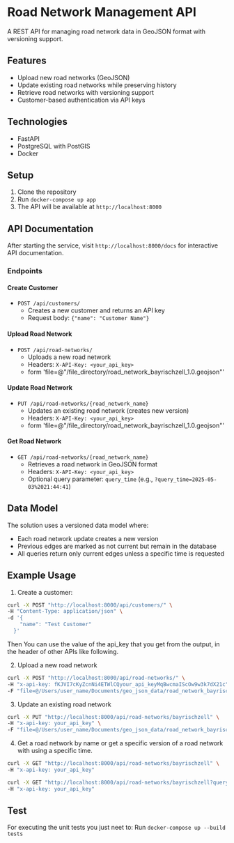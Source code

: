 # Road Network Management API

A REST API for managing road network data in GeoJSON format with versioning support.

## Features

- Upload new road networks (GeoJSON)
- Update existing road networks while preserving history
- Retrieve road networks with versioning support
- Customer-based authentication via API keys

## Technologies

- FastAPI
- PostgreSQL with PostGIS
- Docker

## Setup

1. Clone the repository
2. Run `docker-compose up app`
3. The API will be available at `http://localhost:8000`

## API Documentation

After starting the service, visit `http://localhost:8000/docs` for interactive API documentation.

### Endpoints

#### Create Customer
- `POST /api/customers/`
  - Creates a new customer and returns an API key
  - Request body: `{"name": "Customer Name"}`

#### Upload Road Network
- `POST /api/road-networks/`
  - Uploads a new road network
  - Headers: `X-API-Key: <your_api_key>`
  - form 'file=@"/file_directory/road_network_bayrischzell_1.0.geojson"'
  

#### Update Road Network
- `PUT /api/road-networks/{road_network_name}`
  - Updates an existing road network (creates new version)
  - Headers: `X-API-Key: <your_api_key>`
  - form 'file=@"/file_directory/road_network_bayrischzell_1.0.geojson"'


#### Get Road Network
- `GET /api/road-networks/{road_network_name}`
  - Retrieves a road network in GeoJSON format
  - Headers: `X-API-Key: <your_api_key>`
  - Optional query parameter: `query_time` (e.g., `?query_time=2025-05-03%2021:44:41`)

## Data Model

The solution uses a versioned data model where:
- Each road network update creates a new version
- Previous edges are marked as not current but remain in the database
- All queries return only current edges unless a specific time is requested

## Example Usage

1. Create a customer:
```bash
curl -X POST "http://localhost:8000/api/customers/" \
-H "Content-Type: application/json" \
-d '{
    "name": "Test Customer"
  }'
```
Then You can use the value of the api_key that you get from the output, in the header of other APIs like following. 

2. Upload a new road network
```bash
curl -X POST "http://localhost:8000/api/road-networks/" \
-H "x-api-key: fKJVI7cKyZcnNi4ETWlCQyour_api_keyMqBwcmaIScOw9w3k7dX21c" \
-F "file=@/Users/user_name/Documents/geo_json_data/road_network_bayrischzell_1.0.geojson"
```

3. Update an existing road network
```bash
curl -X PUT "http://localhost:8000/api/road-networks/bayrischzell" \
-H "x-api-key: your_api_key" \
-F "file=@/Users/user_name/Documents/geo_json_data/road_network_bayrischzell_1.1.geojson"
```

4. Get a road network by name or get a specific version of a road network with using a specific time.
```bash
curl -X GET "http://localhost:8000/api/road-networks/bayrischzell" \
-H "x-api-key: your_api_key"

curl -X GET "http://localhost:8000/api/road-networks/bayrischzell?query_time=2025-05-05%2021:49:27.51" \
-H "x-api-key: your_api_key"
```

## Test
For executing the unit tests you just neet to:
Run `docker-compose up --build tests`
